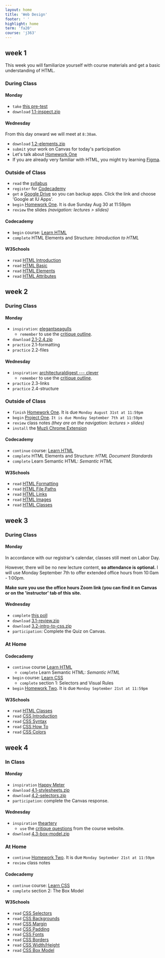 ```yaml
---
layout: home
title: 'Web Design'
footer: ' '
highlight: home
term: 'fa20'
course: 'j363'
---
```

## week 1
This week you will familiarize yourself with course materials and get a basic understanding of HTML.

### During Class
#### Monday
 * `take` [this pre-test](https://forms.gle/fjhrgNJesdaezeDs5)
 * `download` [1.1-inspect.zip](mats/1.1-inspect.zip)

#### Wednesday
From this day onward we will meet at `8:30am`.
 * `download` [1.2-elements.zip](mats/1.2-elements.zip)
 * `submit` your work on Canvas for today's participation
 * Let's talk about [Homework One](assignments/hw1.html)
 * If you are already very familiar with HTML, you might try learning [Figma](https://www.figma.com/).

### Outside of Class
 * `read` the [syllabus](j363-syllabus.pdf)
 * `register` for [Codecademy](https://www.codecademy.com/)
 * `get` a [Google Drive](https://uits.iu.edu/google) so you can backup apps. Click the link and choose 'Google at IU Apps'.
 * `begin` [Homework One](assignments/hw1.html). It is due Sunday Aug 30 at 11:59pm
 * `review` the slides _(navigation: lectures &gt; slides)_


#### Codecademy
 * `begin` course: [Learn HTML](https://www.codecademy.com/learn/learn-html)
 * `complete` HTML Elements and Structure: _Introduction to HTML_

#### W3Schools
 * `read` [HTML Introduction](https://www.w3schools.com/html/html_intro.asp)
 * `read` [HTML Basic](https://www.w3schools.com/html/html_basic.asp)
 * `read` [HTML Elements](https://www.w3schools.com/html/html_elements.asp)
 * `read` [HTML Attributes](https://www.w3schools.com/html/html_attributes.asp)

## week 2
### During Class
#### Monday
 * `inspiration`: [elegantseagulls](https://www.elegantseagulls.com/)
   * `remember` to use the [critique outline](critiques.html).
 * `download` [2.1-2.4.zip](mats/2.1-2.4.zip)
 * `practice` 2.1-formatting
 * `practice` 2.2-files

#### Wednesday
 * `inspiration`: [architecturaldigest --- clever](https://www.architecturaldigest.com/clever)
   * `remember` to use the [critique outline](critiques.html).
 * `practice` 2.3-links
 * `practice` 2.4-structure

### Outside of Class
 * `finish` [Homework One](assignments/hw1.html). It is due `Monday August 31st at 11:59pm`
 * `begin` [Project One](assignments/p1.html). `It is due Monday September 7th at 11:59pm`
 * `review` class notes _(they are on the navigation: lectures &gt; slides)_
 * `install` the [Muzli Chrome Extension](https://chrome.google.com/webstore/detail/muzli-2-stay-inspired/glcipcfhmopcgidicgdociohdoicpdfc?hl=en)

#### Codecademy
 * `continue` course: [Learn HTML](https://www.codecademy.com/learn/learn-html)
 * `complete` HTML Elements and Structure: _HTML Document Standards_
 * `complete` Learn Semantic HTML: _Semantic HTML_

#### W3Schools
 * `read` [HTML Formatting](https://www.w3schools.com/html/html_formatting.asp)
 * `read` [HTML File Paths](https://www.w3schools.com/html/html_filepaths.asp)
 * `read` [HTML Links](https://www.w3schools.com/html/html_links.asp)
 * `read` [HTML Images](https://www.w3schools.com/html/html_images.asp)
 * `read` [HTML Classes](https://www.w3schools.com/html/html_classes.asp)

## week 3
### During Class
#### Monday
In accordance with our registrar's calendar, classes still meet on Labor Day.

However, there will be no new lecture content, __so attendance is optional.__ I will use Monday September 7th to offer extended office hours from 10:0am - 1:00pm.

__Make sure you use the office hours Zoom link (you can find it on Canvas or on the 'instructor' tab of this site.__

#### Wednesday
 * `complete` [this poll](https://forms.gle/rjEUZUXJBtp4c5Zp6)
 * `download` [3.1-review.zip](mats/3.1-review.zip)
 * `download` [3.2-intro-to-css.zip](mats/3.2-intro-to-css.zip)
 * `participation`: Complete the Quiz on Canvas.

### At Home
#### Codecademy
 * `continue` course [Learn HTML](https://www.codecademy.com/learn/learn-html)
   * `complete` Learn Semantic HTML: _Semantic HTML_
 * `begin` course: [Learn CSS](https://www.codecademy.com/learn/learn-css)
   * `complete` section 1: Selectors and Visual Rules
 * `begin` [Homework Two](assignments/hw2.html). It is due `Monday September 21st at 11:59pm`

#### W3Schools
 * `read` [HTML Classes](https://www.w3schools.com/html/html_classes.asp)
 * `read` [CSS Introduction](https://www.w3schools.com/css/css_intro.asp)
 * `read` [CSS Syntax](https://www.w3schools.com/css/css_syntax.asp)
 * `read` [CSS How To](https://www.w3schools.com/css/css_howto.asp)
 * `read` [CSS Colors](https://www.w3schools.com/css/css_colors.asp)

## week 4
### In Class
#### Monday
 * `inspiration` [Happy Meter](http://happymeter.lol/)
 * `download` [4.1-stylesheets.zip](mats/4.1-stylesheets.zip)
 * `download` [4.2-selectors.zip](mats/4.2-selectors.zip)
 * `participation`: complete the Canvas response.

#### Wednesday
 * `inspiration` [theartery](https://www.the-artery.com/)
   * `use` the [critique questions](critiques.html) from the course website.
 * `download` [4.3-box-model.zip](mats/4.3-box-model.zip)

### At Home
 * `continue` [Homework Two](assignments/hw2.html). It is due `Monday September 21st at 11:59pm`
 * `review` class notes

#### Codecademy
 * `continue` course: [Learn CSS](https://www.codecademy.com/learn/learn-css)
 * `complete` section 2: The Box Model

#### W3Schools
 * `read` [CSS Selectors](https://www.w3schools.com/css/css_selectors.asp)
 * `read` [CSS Backgrounds](https://www.w3schools.com/css/css_background.asp)
 * `read` [CSS Margin](https://www.w3schools.com/css/css_margin.asp)
 * `read` [CSS Padding](https://www.w3schools.com/css/css_padding.asp)
 * `read` [CSS Fonts](https://www.w3schools.com/css/css_font.asp)
 * `read` [CSS Borders](https://www.w3schools.com/Css/css_border.asp)
 * `read` [CSS Width/Height](https://www.w3schools.com/Css/css_dimension.asp)
 * `read` [CSS Box Model](https://www.w3schools.com/css/css_boxmodel.asp)

